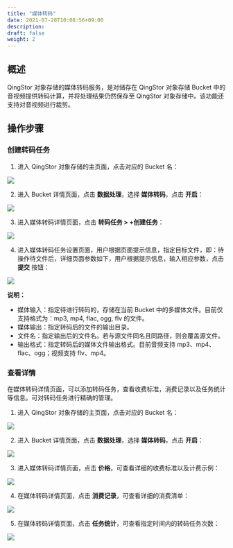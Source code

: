 ```yaml
---
title: "媒体转码"
date: 2021-07-28T10:08:56+09:00
description:
draft: false
weight: 2
---
```


## 概述

QingStor 对象存储的媒体转码服务，是对储存在 QingStor 对象存储 Bucket 中的音视频提供转码计算，并将处理结果仍然保存至 QingStor 对象存储中。该功能还支持对音视频进行裁剪。

## 操作步骤

### 创建转码任务

1. 进入 QingStor 对象存储的主页面，点击对应的 Bucket 名：

 ![](../../_images/console_main.png)

2. 进入 Bucket 详情页面，点击 **数据处理**，选择 **媒体转码**，点击 **开启**：

 ![](../../_images/data_trans1.png)

3. 进入媒体转码详情页面，点击 **转码任务 > +创建任务**：

 ![](../../_images/data_trans2.png)

4. 进入媒体转码任务设置页面，用户根据页面提示信息，指定目标文件，即：待操作待文件后，详细页面参数如下，用户根据提示信息，输入相应参数，点击 **提交** 按钮：

 ![](../../_images/data_trans3.png)

 **说明：**
   - 媒体输入：指定待进行转码的，存储在当前 Bucket 中的多媒体文件。目前仅支持格式为：mp3, mp4, flac, ogg, flv 的文件。
   - 媒体输出：指定转码后的文件的输出目录。
   - 文件名：指定输出后的文件名。若与源文件同名且同路径，则会覆盖源文件。
   - 输出格式：指定转码后的媒体文件输出格式。目前音频支持 mp3、mp4、flac、ogg；视频支持 flv、mp4。

### 查看详情

在媒体转码详情页面，可以添加转码任务，查看收费标准，消费记录以及任务统计等信息。可对转码任务进行精确的管理。

1. 进入 QingStor 对象存储的主页面，点击对应的 Bucket 名：

 ![](../../_images/console_main.png)

2. 进入 Bucket 详情页面，点击 **数据处理**，选择 **媒体转码**，点击 **开启**：

 ![](../../_images/data_trans1.png)

3. 进入媒体转码详情页面，点击 **价格**，可查看详细的收费标准以及计费示例：

 ![](../../_images/data_trans4.png)

4. 在媒体转码详情页面，点击 **消费记录**，可查看详细的消费清单：

 ![](../../_images/data_trans5.png)

5. 在媒体转码详情页面，点击 **任务统计**，可查看指定时间内的转码任务次数：

 ![](../../_images/data_trans6.png)

